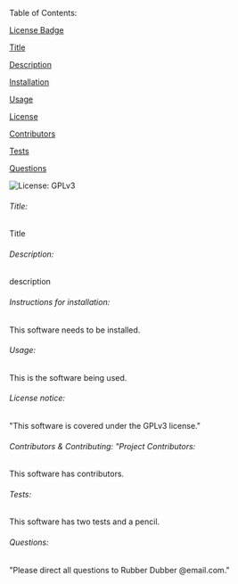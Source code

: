
Table of Contents:  

<a href ="#badge">License Badge</a> 

<a href ="#title">Title</a> 

<a href ="#description">Description</a> 

<a href ="#installation">Installation</a> 

<a href ="#usage">Usage</a> 

<a href ="#license">License</a> 

<a href ="#contributors">Contributors</a> 

<a href ="#tests">Tests</a> 

<a href="#questions">Questions</a> 


![License: GPLv3](https://img.shields.io/badge/License-GPLv3-blue.svg)
<h6 id = "title">Title: </h6> Title
<h6 id = "description">Description: </h6> description
<h6 id = "installation">Instructions for installation: </h6> This software needs to be installed.
<h6 id = "usage">Usage: </h6> This is the software being used.
<h6 id = "license">License notice: </h6> "This software is covered under the GPLv3 license."
<h6 id = "contributors">Contributors & Contributing: "Project Contributors: </h6> This software has contributors.
<h6 id = "tests">Tests: </h6> This software has two tests and a pencil.
<h6 id = "questions">Questions: </h6> "Please direct all questions to Rubber Dubber @email.com."
